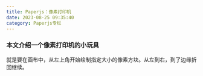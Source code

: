 ```yaml
---
title: Paperjs：像素打印机
date: 2023-08-25 09:35:40
category: Paperjs专栏
---
```


### 本文介绍一个像素打印机的小玩具
就是要在画布中，从左上角开始绘制指定大小的像素方块。从左到右，到了边缘折回继续。
